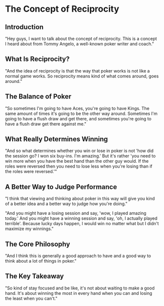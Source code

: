 # The Concept of Reciprocity

## Introduction

"Hey guys, I want to talk about the concept of reciprocity. This is a concept I heard about from Tommy Angelo, a well-known poker writer and coach."

## What Is Reciprocity?

"And the idea of reciprocity is that the way that poker works is not like a normal game works. So reciprocity means kind of what comes around, goes around."

## The Balance of Poker

"So sometimes I'm going to have Aces, you're going to have Kings. The same amount of times it's going to be the other way around. Sometimes I'm going to have a flush draw and get there, and sometimes you're going to have a flush draw get there against me."

## What Really Determines Winning

"And so what determines whether you win or lose in poker is not 'how did the session go? I won six buy-ins. I'm amazing.' But it's rather 'you need to win more when you have the best hand than the other guy would. If the roles were reversed then you need to lose less when you're losing than if the roles were reversed.'"

## A Better Way to Judge Performance

"I think that viewing and thinking about poker in this way will give you kind of a better idea and a better way to judge how you're doing."

"And you might have a losing session and say, 'wow, I played amazing today.' And you might have a winning session and say, 'oh, I actually played terrible'. Because lucky days happen, I would win no matter what but I didn't maximize my winnings."

## The Core Philosophy

"And I think this is generally a good approach to have and a good way to think about a lot of things in poker."

## The Key Takeaway

"So kind of stay focused and be like, it's not about waiting to make a good hand. It's about winning the most in every hand when you can and losing the least when you can't."